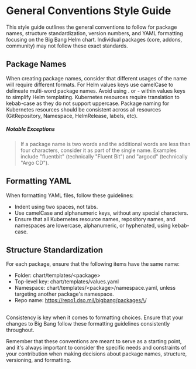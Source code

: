 # General Conventions Style Guide
This style guide outlines the general conventions to follow for package names, structure standardization, version numbers, and YAML formatting focusing on the Big Bang Helm chart. Individual packages (core, addons, community) may not follow these exact standards.

## Package Names
When creating package names, consider that different usages of the name will require different formats. For Helm values keys use camelCase to delineate multi-word package names. Avoid using . or - within values keys to simplify Helm templating. Kubernetes resources require translation to kebab-case as they do not support uppercase. Package naming for Kubernetes resources should be consistent across all resources (GitRepository, Namespace, HelmRelease, labels, etc).

##### Notable Exceptions
> If a package name is two words and the additional words are less than four characters, consider it as part of the single name. Examples include "fluentbit" (technically "Fluent Bit") and "argocd" (technically "Argo CD").

## Formatting YAML
When formatting YAML files, follow these guidelines:

- Indent using two spaces, not tabs.
- Use camelCase and alphanumeric keys, without any special characters.
- Ensure that all Kubernetes resource names, repository names, and namespaces are lowercase, alphanumeric, or hyphenated, using kebab-case.

## Structure Standardization
For each package, ensure that the following items have the same name:

- Folder: chart/templates/\<package>
- Top-level key: chart/templates/values.yaml
- Namespace: chart/templates/\<package>/namespace.yaml, unless targeting another package's namespace.
- Repo name: https://repo1.dso.mil/bigbang/packages/\<package>/

##

Consistency is key when it comes to formatting choices. Ensure that your changes to Big Bang follow these formatting guidelines consistently throughout.

Remember that these conventions are meant to serve as a starting point, and it's always important to consider the specific needs and constraints of your contribution when making decisions about package names, structure, versioning, and formatting.
